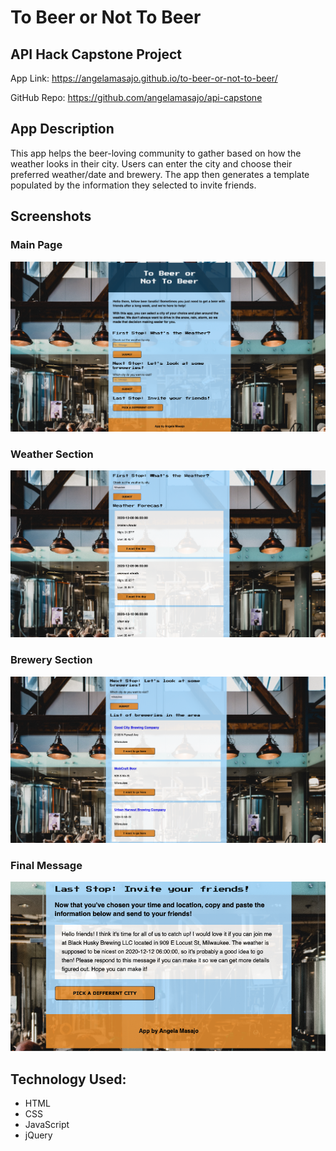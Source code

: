 # To Beer or Not To Beer
## API Hack Capstone Project

App Link: https://angelamasajo.github.io/to-beer-or-not-to-beer/

GitHub Repo: https://github.com/angelamasajo/api-capstone

## App Description
This app helps the beer-loving community to gather based on how the weather looks in their city. Users can enter the city and choose their preferred weather/date and brewery. The app then generates a template populated by the information they selected to invite friends. 

## Screenshots
### Main Page
![main page](/screenshots/mainpage.png)

### Weather Section
![weather section](/screenshots/weather-section.png)

### Brewery Section
![brewery section](/screenshots/brewery-section.png)

### Final Message
![final message](/screenshots/final-message.png)

## Technology Used:
- HTML
- CSS
- JavaScript
- jQuery
